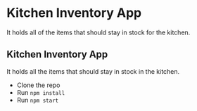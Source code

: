 # Kitchen Inventory App

It holds all of the items that should stay in stock for the kitchen.

## Kitchen Inventory App

It holds all the items that should stay in stock in the kitchen.

- Clone the repo
- Run `npm install`
- Run `npm start`
